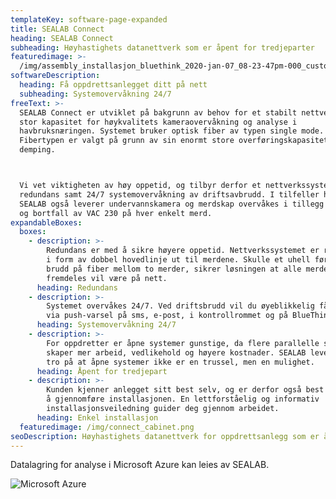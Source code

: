 ```yaml
---
templateKey: software-page-expanded
title: SEALAB Connect
heading: SEALAB Connect
subheading: Høyhastighets datanettverk som er åpent for tredjeparter
featuredimage: >-
  /img/assembly_installasjon_bluethink_2020-jan-07_08-23-47pm-000_customizedview2315347740.png
softwareDescription:
  heading: Få oppdrettsanlegget ditt på nett
  subheading: Systemovervåkning 24/7
freeText: >-
  SEALAB Connect er utviklet på bakgrunn av behov for et stabilt nettverk med
  stor kapasitet for høykvalitets kameraovervåkning og analyse i
  havbruksnæringen. Systemet bruker optisk fiber av typen single mode.
  Fibertypen er valgt på grunn av sin enormt store overføringskapasitet og lave
  demping.



  Vi vet viktigheten av høy oppetid, og tilbyr derfor et nettverkssystem med
  redundans samt 24/7 systemovervåkning av driftsavbrudd. I tilfeller hvor
  SEALAB også leverer undervannskamera og merdskap overvåkes i tillegg jordfeil
  og bortfall av VAC 230 på hver enkelt merd.
expandableBoxes:
  boxes:
    - description: >-
        Redundans er med å sikre høyere oppetid. Nettverkssystemet er redundant
        i form av dobbel hovedlinje ut til merdene. Skulle et uhell føre til
        brudd på fiber mellom to merder, sikrer løsningen at alle merder
        fremdeles vil være på nett.
      heading: Redundans
    - description: >-
        Systemet overvåkes 24/7. Ved driftsbrudd vil du øyeblikkelig få beskjed
        via push-varsel på sms, e-post, i kontrollrommet og på BlueThink™ GO.
      heading: Systemovervåkning 24/7
    - description: >-
        For oppdretter er åpne systemer gunstige, da flere parallelle systemer
        skaper mer arbeid, vedlikehold og høyere kostnader. SEALAB lever i sterk
        tro på at åpne systemer ikke er en trussel, men en mulighet.
      heading: Åpent for tredjepart
    - description: >-
        Kunden kjenner anlegget sitt best selv, og er derfor også best egnet til
        å gjennomføre installasjonen. En lettforståelig og informativ
        installasjonsveiledning guider deg gjennom arbeidet. 
      heading: Enkel installasjon
  featuredimage: /img/connect_cabinet.png
seoDescription: Høyhastighets datanettverk for oppdrettsanlegg som er åpent for tredjeparter
---
```

Datalagring for analyse i Microsoft Azure kan leies av SEALAB.

![Microsoft Azure](/img/ms-azure_logo_white.png "Microsoft Azure")
